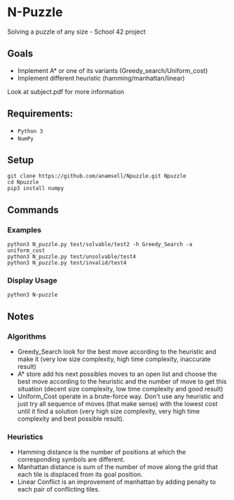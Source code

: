 # N-Puzzle
Solving a puzzle of any size - School 42 project
## Goals
* Implement A* or one of its variants (Greedy_search/Uniform_cost)
* Implement different heuristic (hamming/manhattan/linear)

Look at subject.pdf for more information

## Requirements:
* `Python 3`
* `NumPy`

## Setup

```
git clone https://github.com/anamsell/Npuzzle.git Npuzzle
cd Npuzzle
pip3 install numpy
```

## Commands

### Examples
```
python3 N_puzzle.py test/solvable/test2 -h Greedy_Search -a uniform_cost
python3 N_puzzle.py test/unsolvable/test4
python3 N_puzzle.py test/invalid/test4
```

### Display Usage
```
python3 N-puzzle
```

## Notes
### Algorithms
* Greedy_Search look for the best move according to the heuristic and make it (very low size complexity, high time complexity, inaccurate result)
* A* store add his next possibles moves to an open list and choose the best move according to the heuristic and the number of move to get this situation (decent size complexity, low time complexity and good result)
* Uniform_Cost operate in a brute-force way. Don't use any heuristic and just try all sequence of moves (that make sense) with the lowest cost until it find a solution (very high size complexity, very high time complexity and best possible result). 

### Heuristics
* Hamming distance is the number of positions at which the corresponding symbols are different.
* Manhattan distance is sum of the number of move along the grid that each tile is displaced from its goal position.
* Linear Conflict is an improvement of manhattan by adding penalty to each pair of conflicting tiles.
